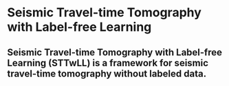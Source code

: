 # Seismic Travel-time Tomography with Label-free Learning
## Seismic Travel-time Tomography with Label-free Learning (STTwLL) is a framework for seismic travel-time tomography without labeled data.
